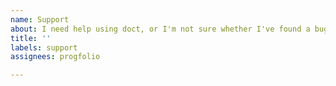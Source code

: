 ```yaml
---
name: Support
about: I need help using doct, or I'm not sure whether I've found a bug
title: ''
labels: support
assignees: progfolio

---
```



<!--
If applicable, please include a minimal template declaration to illustrate your question.
It will help me understand your question and help you faster.
-->
